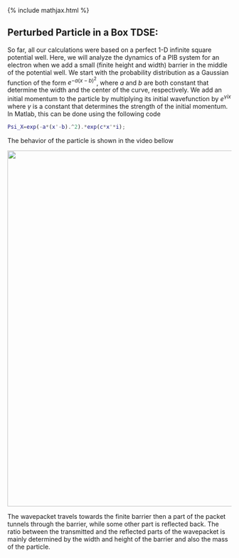 {% include mathjax.html %}


## Perturbed Particle in a Box TDSE:

So far, all our calculations were based on a perfect 1-D infinite square potential well. Here, we will analyze the dynamics of a PIB system for an electron when we add a small (finite height and width) barrier in the middle of the potential well. We start with the probability distribution as a Gaussian function of the form $e^{-a(x-b)^2}$, where $a$ and $b$ are both constant that determine the width and the center of the curve, respectively. We add an initial momentum to the particle by multiplying its initial wavefunction by $e^{\gamma ix}$ where $\gamma$ is a constant that determines the strength of the initial momentum. In Matlab, this can be done using the following code


```Matlab
Psi_X=exp(-a*(x'-b).^2).*exp(c*x'*i);

```
The behavior of the particle is shown in the video bellow

<p align="center"> <img src="https://user-images.githubusercontent.com/35305574/36706076-338a610a-1b36-11e8-8ae3-6a15358414b3.gif" width="800"> </p>

The wavepacket travels towards the finite barrier then a part of the packet tunnels through the barrier, while some other part is reflected back. The ratio between the transmitted and the reflected parts of the wavepacket is mainly determined by the width and height of the barrier and also the mass of the particle.

